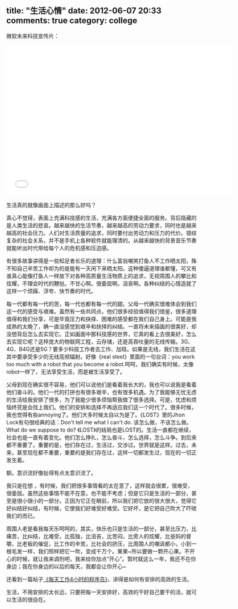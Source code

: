 
title: "生活心情"
date: 2012-06-07 20:33
comments: true
category: college
--------------------

微软未来科技宣传片：   

<!-- more -->

<iframe height=400 width=600 src='//player.youku.com/embed/XMzE3NDg2Mjcy' frameborder=0 'allowfullscreen'></iframe>

生活真的就像画面上描述的那么好吗？

真心不觉得，表面上充满科技感的生活，充满各方面便捷全面的服务。背后隐藏的是人类生活的悲哀。越来越快的生活节奏，越来越高的劳动力要求，同时也是越来越高的社会压力。人们对生活质量的追求，同时要付出劳动力和压力的代价。错综复杂的社会关系，并不是手机上各种软件就能理清的。从越来越快的背景音乐节奏就能听出时代带给每个人的危机感和压迫感。

有很多故事讲得是一些知足者长乐的道理：什么富翁嘲笑打鱼人不工作晒太阳，殊不知自己辛苦工作却为的是能有一天闲下来晒太阳。这种傻逼道理谁都懂，可又有谁真心能像打鱼人一样放下对各种高质量生活物质上的追求，无视周围人的攀比和炫耀，不理会时代的鞭挞。不甘心啊。很委屈啊。沮丧啊。各种纠结的心情造就了这样一个烦躁、浮夸、快节奏的时代。

每一代都有每一代的苦，每一代也都有每一代的甜。父母一代确实很难体会到我们这一代的感受与艰难。虽然有一些共同点，他们很多经验值得我们借鉴，很多道理值得和我们分享，可是毕竟压力和抉择、困难的感受都在我们自己身上。可能是我成熟的太晚了，确一直没感觉到艰辛和抉择的纠结。一直将未来描画的很美好，却没想背后怎么去实现它。正如画面中那科技感的世界，它真的看上去很美好，怎么去实现它呢？这样庞大的物联网工程，云存储，还是高吞吐量的无线传输。3G、4G、B4G还是5G？要多少科技工作者去工作、加班。如果是无线，我们生活在这其中要承受多少的无线高频辐射。好像《real steel》里面的一句台词：you work too much with a robot that you become a robot.呵呵，我们确实有时候，太像robot一样了，无法享受生活，而是被生活享受了。

父母到现在确实很不容易，他们可以说他们是看着我长大的，我也可以说我是看着他们奋斗的。他们一代的打拼也有很多艰辛，也有很多机遇。为了我能够无忧无虑的生活给我安排了很多，为了我能少很多烦恼帮我做了很多选择。可是，忧虑和烦恼终究是会找上我们。他们的安排和选择不再适应我们这一个时代了。很多时候，我也觉得有些annoying了。他们大多时候太自以为是了。《LOST》里的Jhon Lock有句很经典的话：Don't tell me what I can't do. 该怎么做，不该怎么做。What do we suppose to do? 《LOST》的结局也是LOST的。生活一直都在继续，社会也是一直有着变化。他们怎么挣扎，怎么奋斗，怎么选择，怎么斗争。到后来都不重要了。重要的是，他们存在过，生活过，交涉过。世界就是这样。过去，未来，甚至现在都不重要，重要的是我们存在过，这样一切都发生过，现在的一切正发生着。

额。意识流好像扯得有点太意识流了。

我只是在想 ，有时候，我们把很多事情看的太在意了，这样就会很累，很难受，很委屈。虽然这些事情不能不在意，也不能不考虑；但是它只是生活的一部分，甚至是很小很小的一部分。正因为它正在眼前，所以我们把它放的很大很大，觉得它好纠结好纠结，有时候，它使我们好难受好难受。它好坏，是它把自己吹大了吓唬我们的而已。

周围人老是看我每天乐呵呵的，其实，快乐也只是生活的一部分，甚至比压力，比痛苦，比纠结，比难受，比孤独，比沮丧，比苦闷，比旁人的炫耀，比爸妈的督嚼，比老板的催促，比工作的辛苦，比社会的挤压，比周围人的嘲讽都小，小到一根毛发一样，我们照样把它一吹，变成千万个。果果~所以要做一颗开心果。不开心的时候，就让我来调剂吧，我来给你加点“开心”。暂时就这么一年，我还不在你身边；我在你身边的以后的每天，我都会让你开心~

还看到一篇帖子[《每天工作4小时的程序员》](http://news.cfan.com.cn/cfan/2012-06-06/1338974259d70247.shtml)，讲得是如何有安排的高效的生活。

生活，不用安排的太长远，只要把每一天安排好，高效的干好自己要干的活，就可以生活的很自在。

